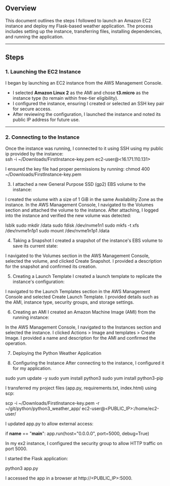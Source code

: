 ## Overview
This document outlines the steps I followed to launch an Amazon EC2 instance and deploy my Flask-based weather application. The process includes setting up the instance, transferring files, installing dependencies, and running the application.

---

## Steps

### 1. Launching the EC2 Instance
I began by launching an EC2 instance from the AWS Management Console.  
- I selected **Amazon Linux 2** as the AMI and chose **t3.micro** as the instance type (to remain within free-tier eligibility).  
- I configured the instance, ensuring I created or selected an SSH key pair for secure access.  
- After reviewing the configuration, I launched the instance and noted its public IP address for future use.  

---

### 2. Connecting to the Instance
Once the instance was running, I connected to it using SSH using my public ip provided by the instance:  
ssh -i ~/Downloads/FirstInstance-key.pem ec2-user@<16.171.110.131>

I ensured the key file had proper permissions by running:
chmod 400 ~/Downloads/FirstInstance-key.pem

3. I attached a new General Purpose SSD (gp2) EBS volume to the instance:

I created the volume with a size of 1 GiB in the same Availability Zone as the instance.
In the AWS Management Console, I navigated to the Volumes section and attached the volume to the instance.
After attaching, I logged into the instance and verified the new volume was detected:

lsblk
sudo mkdir /data
sudo fdisk /dev/nvme1n1
sudo mkfs -t xfs /dev/nvme1n1p1
sudo mount /dev/nvme1n1p1 /data

4. Taking a Snapshot
I created a snapshot of the instance's EBS volume to save its current state:

I navigated to the Volumes section in the AWS Management Console, selected the volume, and clicked Create Snapshot.
I provided a description for the snapshot and confirmed its creation.

5. Creating a Launch Template
I created a launch template to replicate the instance's configuration:

I navigated to the Launch Templates section in the AWS Management Console and selected Create Launch Template.
I provided details such as the AMI, instance type, security groups, and storage settings.

6. Creating an AMI
I created an Amazon Machine Image (AMI) from the running instance:

In the AWS Management Console, I navigated to the Instances section and selected the instance.
I clicked Actions > Image and templates > Create Image.
I provided a name and description for the AMI and confirmed the operation.

7. Deploying the Python Weather Application

6. Configuring the Instance
After connecting to the instance, I configured it for my application.

sudo yum update -y
sudo yum install python3
sudo yum install python3-pip

I transferred my project files (app.py, requirements.txt, index.html) using scp:

scp -i ~/Downloads/FirstInstance-key.pem -r ~/git/python/python3_weather_app/ ec2-user@<PUBLIC_IP>:/home/ec2-user/

I updated app.py to allow external access:

if __name__ == "__main__":
    app.run(host="0.0.0.0", port=5000, debug=True)


In my ex2 instance, I configured the security group to allow HTTP traffic on port 5000.

I started the Flask application:

python3 app.py

I accessed the app in a browser at http://<PUBLIC_IP>:5000.